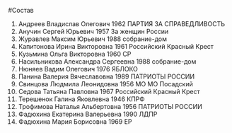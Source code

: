 #Состав
1. Андреев Владислав Олегович 1962 ПАРТИЯ ЗА СПРАВЕДЛИВОСТЬ
2. Анучин Сергей Юрьевич 1957 За женщин России
3. Журавлев Максим Юрьевич 1988 собрание-дом
4. Капитонова Ирина Викторовна 1961 Российский Красный Крест
5. Кузьмина Ольга Викторовна 1960 СР
6. Насильникова Александра Сергеевна 1988 собрание-дом
7. Нюняев Вадим Олегович 1976 ЯБЛОКО
8. Панина Валерия Вячеславовна 1989 ПАТРИОТЫ РОССИИ
9. Свинцова Людмила Леонидовна 1956 МО МО Посадский
10. Седова Татьяна Павловна 1967 Российский Красный Крест
11. Терешенок Галина Яковлевна 1946 КПРФ
12. Трофимова Наталья Альбертовна 1956 ПАТРИОТЫ РОССИИ
13. Фадюхина Екатерина Валерьевна 1990 ЛДПР
14. Фадюхина Мария Борисовна 1969 ЕР
